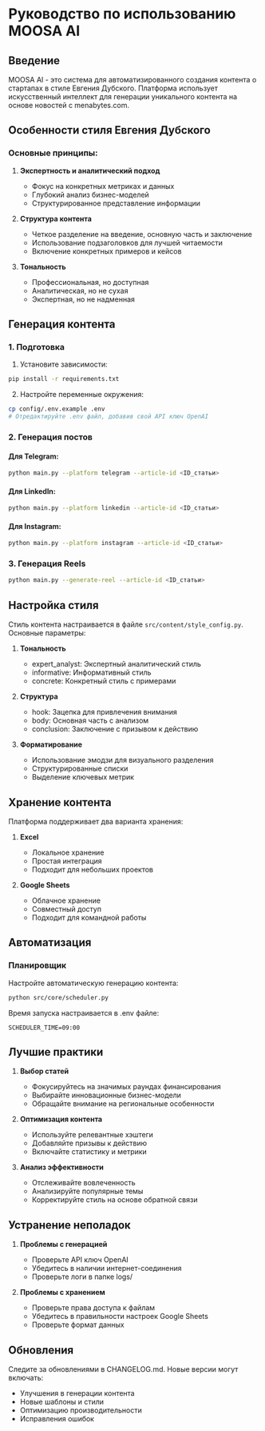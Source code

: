 # Руководство по использованию MOOSA AI

## Введение

MOOSA AI - это система для автоматизированного создания контента о стартапах в стиле Евгения Дубского. Платформа использует искусственный интеллект для генерации уникального контента на основе новостей с menabytes.com.

## Особенности стиля Евгения Дубского

### Основные принципы:
1. **Экспертность и аналитический подход**
   - Фокус на конкретных метриках и данных
   - Глубокий анализ бизнес-моделей
   - Структурированное представление информации

2. **Структура контента**
   - Четкое разделение на введение, основную часть и заключение
   - Использование подзаголовков для лучшей читаемости
   - Включение конкретных примеров и кейсов

3. **Тональность**
   - Профессиональная, но доступная
   - Аналитическая, но не сухая
   - Экспертная, но не надменная

## Генерация контента

### 1. Подготовка

1. Установите зависимости:
```bash
pip install -r requirements.txt
```

2. Настройте переменные окружения:
```bash
cp config/.env.example .env
# Отредактируйте .env файл, добавив свой API ключ OpenAI
```

### 2. Генерация постов

#### Для Telegram:
```bash
python main.py --platform telegram --article-id <ID_статьи>
```

#### Для LinkedIn:
```bash
python main.py --platform linkedin --article-id <ID_статьи>
```

#### Для Instagram:
```bash
python main.py --platform instagram --article-id <ID_статьи>
```

### 3. Генерация Reels

```bash
python main.py --generate-reel --article-id <ID_статьи>
```

## Настройка стиля

Стиль контента настраивается в файле `src/content/style_config.py`. Основные параметры:

1. **Тональность**
   - expert_analyst: Экспертный аналитический стиль
   - informative: Информативный стиль
   - concrete: Конкретный стиль с примерами

2. **Структура**
   - hook: Зацепка для привлечения внимания
   - body: Основная часть с анализом
   - conclusion: Заключение с призывом к действию

3. **Форматирование**
   - Использование эмодзи для визуального разделения
   - Структурированные списки
   - Выделение ключевых метрик

## Хранение контента

Платформа поддерживает два варианта хранения:

1. **Excel**
   - Локальное хранение
   - Простая интеграция
   - Подходит для небольших проектов

2. **Google Sheets**
   - Облачное хранение
   - Совместный доступ
   - Подходит для командной работы

## Автоматизация

### Планировщик

Настройте автоматическую генерацию контента:

```bash
python src/core/scheduler.py
```

Время запуска настраивается в .env файле:
```
SCHEDULER_TIME=09:00
```

## Лучшие практики

1. **Выбор статей**
   - Фокусируйтесь на значимых раундах финансирования
   - Выбирайте инновационные бизнес-модели
   - Обращайте внимание на региональные особенности

2. **Оптимизация контента**
   - Используйте релевантные хэштеги
   - Добавляйте призывы к действию
   - Включайте статистику и метрики

3. **Анализ эффективности**
   - Отслеживайте вовлеченность
   - Анализируйте популярные темы
   - Корректируйте стиль на основе обратной связи

## Устранение неполадок

1. **Проблемы с генерацией**
   - Проверьте API ключ OpenAI
   - Убедитесь в наличии интернет-соединения
   - Проверьте логи в папке logs/

2. **Проблемы с хранением**
   - Проверьте права доступа к файлам
   - Убедитесь в правильности настроек Google Sheets
   - Проверьте формат данных

## Обновления

Следите за обновлениями в CHANGELOG.md. Новые версии могут включать:
- Улучшения в генерации контента
- Новые шаблоны и стили
- Оптимизацию производительности
- Исправления ошибок 